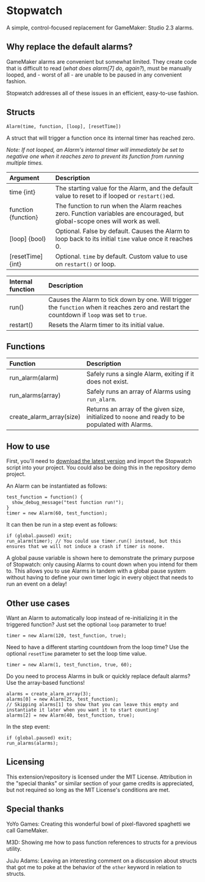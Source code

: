 # Stopwatch
A simple, control-focused replacement for GameMaker: Studio 2.3 alarms.

## Why replace the default alarms?

GameMaker alarms are convenient but somewhat limited. They create code that is difficult to read (*what does alarm[7] do, again?*),
must be manually looped, and - worst of all - are unable to be paused in any convenient fashion.

Stopwatch addresses all of these issues in an efficient, easy-to-use fashion.

## Structs

```
Alarm(time, function, [loop], [resetTime])
```

A struct that will trigger a function once its internal timer has reached zero.

*Note: If not looped, an Alarm's internal timer will immediately be set to negative one when it reaches zero to prevent its function from running multiple times.*

| Argument | Description |
| :--- | :--- |
| time {int} | The starting value for the Alarm, and the default value to reset to if looped or `restart()`ed. |
| function {function} | The function to run when the Alarm reaches zero. Function variables are encouraged, but global-scope ones will work as well. |
| [loop] {bool} | Optional. False by default. Causes the Alarm to loop back to its initial `time` value once it reaches 0. |
| [resetTime] {int} | Optional. `time` by default. Custom value to use on `restart()` or loop. |

| Internal function | Description |
| :--- | :--- |
| run() | Causes the Alarm to tick down by one. Will trigger the `function` when it reaches zero and restart the countdown if `loop` was set to `true`. |
| restart() | Resets the Alarm timer to its initial value. |

## Functions

| Function | Description |
| :--- | :--- |
| run_alarm(alarm) | Safely runs a single Alarm, exiting if it does not exist. |
| run_alarms(array) | Safely runs an array of Alarms using `run_alarm`. |
| create_alarm_array(size) | Returns an array of the given size, initialized to `noone` and ready to be populated with Alarms. |

## How to use

First, you'll need to [download the latest version](https://www.github.com/Lojemiru/Stopwatch/releases/latest) and import the Stopwatch script into your project.
You could also be doing this in the repository demo project.

An Alarm can be instantiated as follows:

```gml
test_function = function() {
  show_debug_message("test function run!");
}
timer = new Alarm(60, test_function);
``` 

It can then be run in a step event as follows:

```gml
if (global.paused) exit;
run_alarm(timer); // You could use timer.run() instead, but this ensures that we will not induce a crash if timer is noone.
```
 
A global pause variable is shown here to demonstrate the primary purpose of Stopwatch: only causing Alarms to count down when you intend for them to.
This allows you to use Alarms in tandem with a global pause system without having to define your own timer logic in every object that needs to run an event on a delay!

## Other use cases

Want an Alarm to automatically loop instead of re-initializing it in the triggered function? Just set the optional `loop` parameter to true!

```gml
timer = new Alarm(120, test_function, true);
```

Need to have a different starting countdown from the loop time? Use the optional `resetTime` parameter to set the loop time value.

```gml
timer = new Alarm(1, test_function, true, 60);
```

Do you need to process Alarms in bulk or quickly replace default alarms? Use the array-based functions!

```gml
alarms = create_alarm_array(3);
alarms[0] = new Alarm(25, test_function);
// Skipping alarms[1] to show that you can leave this empty and instantiate it later when you want it to start counting!
alarms[2] = new Alarm(40, test_function, true);
```

In the step event:

```gml
if (global.paused) exit;
run_alarms(alarms);
```

## Licensing

This extension/repository is licensed under the MIT License. Attribution in the "special thanks" or similar section of your game credits is appreciated, but not required so long as the MIT License's conditions are met.

## Special thanks
YoYo Games: Creating this wonderful bowl of pixel-flavored spaghetti we call GameMaker.

M3D: Showing me how to pass function references to structs for a previous utility.

JuJu Adams: Leaving an interesting comment on a discussion about structs that got me to poke at the behavior of the `other` keyword in relation to structs.
